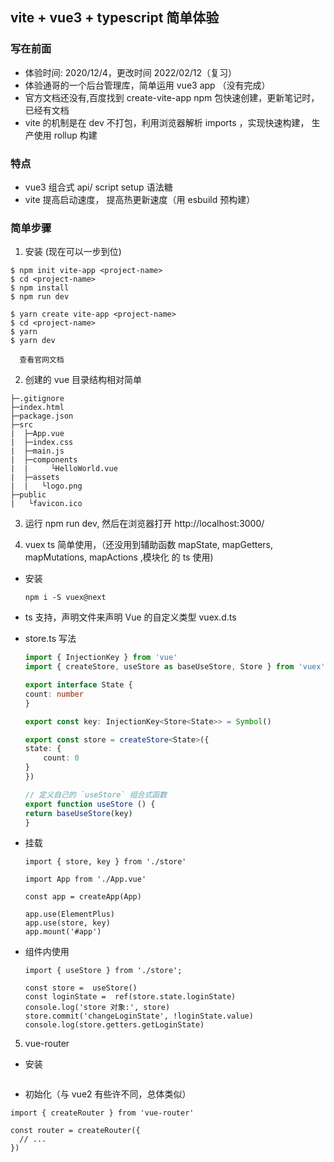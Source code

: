 ## vite + vue3 + typescript 简单体验

### 写在前面

- 体验时间: 2020/12/4，更改时间 2022/02/12（复习）
- 体验通哥的一个后台管理库，简单运用 vue3 app （没有完成）
- 官方文档还没有,百度找到 create-vite-app npm 包快速创建，更新笔记时，已经有文档
- vite 的机制是在 dev 不打包，利用浏览器解析 imports ，实现快速构建， 生产使用 rollup 构建

### 特点

- vue3 组合式 api/ script setup 语法糖
- vite 提高启动速度， 提高热更新速度（用 esbuild 预构建）

### 简单步骤

1. 安装 (现在可以一步到位)

```npm
$ npm init vite-app <project-name>
$ cd <project-name>
$ npm install
$ npm run dev
```

```yarn
$ yarn create vite-app <project-name>
$ cd <project-name>
$ yarn
$ yarn dev

```

```pnpm
  查看官网文档
```

2. 创建的 vue 目录结构相对简单

```
├─.gitignore
├─index.html
├─package.json
├─src
|  ├─App.vue
|  ├─index.css
|  ├─main.js
|  ├─components
|  |     └HelloWorld.vue
|  ├─assets
|  |   └logo.png
├─public
|   └favicon.ico

```

3. 运行 npm run dev, 然后在浏览器打开 http://localhost:3000/

4. vuex ts 简单使用，（还没用到辅助函数 mapState, mapGetters, mapMutations, mapActions ,模块化 的 ts 使用)

- 安装

  ```
  npm i -S vuex@next
  ```

- ts 支持，声明文件来声明 Vue 的自定义类型 vuex.d.ts

- store.ts 写法

  ```store.ts
  import { InjectionKey } from 'vue'
  import { createStore, useStore as baseUseStore, Store } from 'vuex'

  export interface State {
  count: number
  }

  export const key: InjectionKey<Store<State>> = Symbol()

  export const store = createStore<State>({
  state: {
      count: 0
  }
  })

  // 定义自己的 `useStore` 组合式函数
  export function useStore () {
  return baseUseStore(key)
  }
  ```

- 挂载

  ```
  import { store, key } from './store'

  import App from './App.vue'

  const app = createApp(App)

  app.use(ElementPlus)
  app.use(store, key)
  app.mount('#app')

  ```

- 组件内使用

  ```
  import { useStore } from './store';

  const store =  useStore()
  const loginState =  ref(store.state.loginState)
  console.log('store 对象:', store)
  store.commit('changeLoginState', !loginState.value)
  console.log(store.getters.getLoginState)

  ```

5. vue-router

- 安装

```

```

- 初始化（与 vue2 有些许不同，总体类似）

```
import { createRouter } from 'vue-router'

const router = createRouter({
  // ...
})

```
